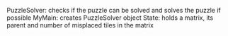 PuzzleSolver: checks if the puzzle can be solved and solves the puzzle if possible
MyMain: creates PuzzleSolver object
State: holds a matrix, its parent and number of misplaced tiles in the matrix
